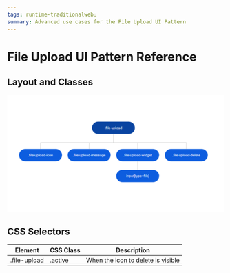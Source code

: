 ```yaml
---
tags: runtime-traditionalweb; 
summary: Advanced use cases for the File Upload UI Pattern
---
```


# File Upload UI Pattern Reference

## Layout and Classes

![](<images/fileupload-image-2.png>)

## CSS Selectors

| Element |  CSS Class |  Description  |
| ---|---|---
| .file-upload | .active |  When the icon to delete is visible |


